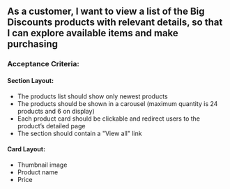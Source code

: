 ## As a customer, I want to view a list of the Big Discounts products with relevant details, so that I can explore available items and make purchasing

### Acceptance Criteria:

#### Section Layout:

- The products list should show only newest products
- The products should be shown in a carousel (maximum quantity is 24 products and 6 on display)
- Each product card should be clickable and redirect users to the product’s detailed page
- The section should contain a "View all" link

#### Card Layout:

- Thumbnail image
- Product name
- Price
